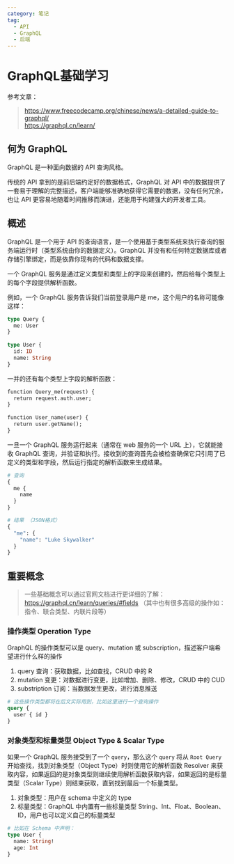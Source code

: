 ```yaml
---
category: 笔记
tag:
  - API
  - GraphQL
  - 后端
---
```

<!-- 笔记 -->

# GraphQL基础学习

参考文章：
> https://www.freecodecamp.org/chinese/news/a-detailed-guide-to-graphql/   
> https://graphql.cn/learn/  

## 何为 GraphQL

GraphQL 是一种面向数据的 API 查询风格。  

传统的 API 拿到的是前后端约定好的数据格式，GraphQL 对 API 中的数据提供了一套易于理解的完整描述，客户端能够准确地获得它需要的数据，没有任何冗余，也让 API 更容易地随着时间推移而演进，还能用于构建强大的开发者工具。

## 概述

GraphQL 是一个用于 API 的查询语言，是一个使用基于类型系统来执行查询的服务端运行时（类型系统由你的数据定义）。GraphQL 并没有和任何特定数据库或者存储引擎绑定，而是依靠你现有的代码和数据支撑。

一个 GraphQL 服务是通过定义类型和类型上的字段来创建的，然后给每个类型上的每个字段提供解析函数。

例如，一个 GraphQL 服务告诉我们当前登录用户是 me，这个用户的名称可能像这样：

```graphql
type Query {
  me: User
}
 
type User {
  id: ID
  name: String
}
```

一并的还有每个类型上字段的解析函数：

```graphql
function Query_me(request) {
  return request.auth.user;
}
 
function User_name(user) {
  return user.getName();
}
```

一旦一个 GraphQL 服务运行起来（通常在 web 服务的一个 URL 上），它就能接收 GraphQL 查询，并验证和执行。接收到的查询首先会被检查确保它只引用了已定义的类型和字段，然后运行指定的解析函数来生成结果。

```graphql
# 查询
{
  me {
    name
  }
}

# 结果 （JSON格式）
{
  "me": {
    "name": "Luke Skywalker"
  }
}
```

## 重要概念

> 一些基础概念可以通过官网文档进行更详细的了解：https://graphql.cn/learn/queries/#fields （其中也有很多高级的操作如：指令、联合类型、内联片段等）

### 操作类型 Operation Type

GraphQL 的操作类型可以是 query、mutation 或 subscription，描述客户端希望进行什么样的操作

1. query 查询：获取数据，比如查找，CRUD 中的 R
2. mutation 变更：对数据进行变更，比如增加、删除、修改，CRUD 中的 CUD
3. substription 订阅：当数据发生更改，进行消息推送

```graphql
# 这些操作类型都将在后文实际用到，比如这里进行一个查询操作
query {
  user { id }
}
```

### 对象类型和标量类型 Object Type & Scalar Type

如果一个 GraphQL 服务接受到了一个 `query`，那么这个 `query` 将从 `Root Query` 开始查找，找到对象类型（Object Type）时则使用它的解析函数 Resolver 来获取内容，如果返回的是对象类型则继续使用解析函数获取内容，如果返回的是标量类型（Scalar Type）则结束获取，直到找到最后一个标量类型。

1. 对象类型：用户在 schema 中定义的 type
2. 标量类型：GraphQL 中内置有一些标量类型 String、Int、Float、Boolean、ID，用户也可以定义自己的标量类型

```graphql
# 比如在 Schema 中声明：
type User {
  name: String!
  age: Int
}
```